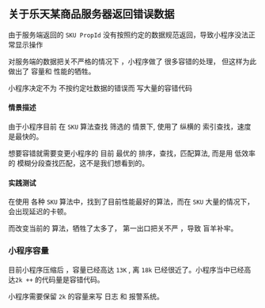 ## 关于乐天某商品服务器返回错误数据

由于服务端返回的 `SKU PropId` 没有按照约定的数据规范返回，导致小程序没法正常显示操作


对服务端的数据把关不严格的情况下 ，小程序做了 很多容错的处理，
但这样为此做出了 容量和 性能的牺牲。

小程序决定不为 不按约定吐数据的错误而 写大量的容错代码

#### 情景描述

由于小程序目前 在 `SKU` 算法查找 筛选的 情景下, 使用了 纵横的 索引查找，速度是最快的。

想要容错就需要变更小程序的 目前 最优的 排序，查找，匹配算法, 而是用 低效率的 模糊分段查找匹配，这不是我们想看到的。

#### 实践测试

在使用 各种 `SKU` 算法中，找到了目前性能最好的算法，而在 `SKU` 大量的情况下，会出现延迟的卡顿。

而改变当前的 算法，牺牲了太多了， 第一出口把关不严 ，导致 盲羊补牢。

### 小程序容量

目前小程序压缩后 ，容量已经高达 `13K` , 离 `18k` 已经很近了。小程序当中已经高达`2k ++` 的代码量是容错代码。

小程序需要保留 `2k` 的容量来写 日志 和 报警系统。
